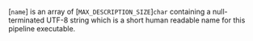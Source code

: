 [`name`] is an array of [`MAX_DESCRIPTION_SIZE`]`char`
containing a null-terminated UTF-8 string which is a short human
readable name for this pipeline executable.